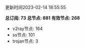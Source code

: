 更新时间2023-02-14 18:55:55

**总订阅: 73**
**总节点: 881**
**有效节点: 268**
- v2ray节点: 164
- ss节点: 101
- trojan节点: 3
